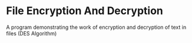 # File Encryption And Decryption

A program demonstrating the work of encryption and decryption of text in files (DES Algorithm)
 
